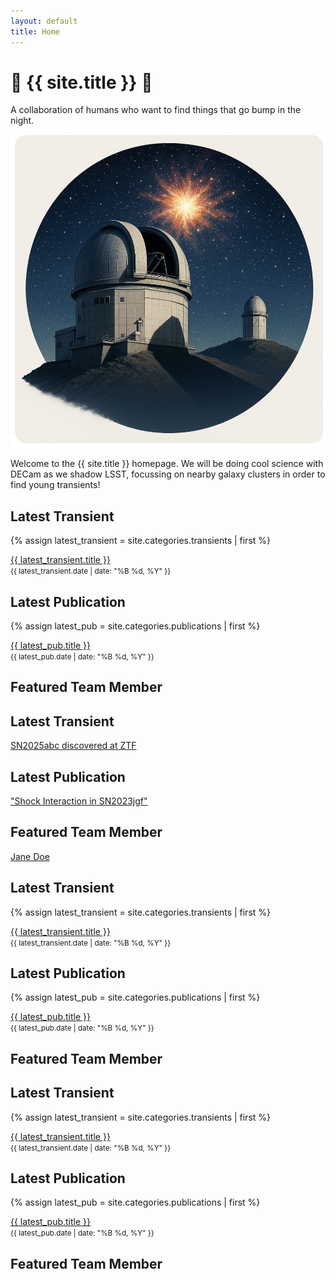 ```yaml
---
layout: default
title: Home
---
```


<div class="intro">
  
  <h1> <span class="emoji">👻</span> {{ site.title }} <span class = "emoji">🦈</span> </h1>
  <p class="tagline">A collaboration of humans who want to find things that go bump in the night.</p>
  <img src="image.jpeg" alt="Observing Program" class="intro-image">
</div>

<section class="about">
  <p>
    Welcome to the {{ site.title }} homepage. We will be doing cool science with DECam as we shadow LSST, focussing on nearby galaxy clusters in order to find young transients!
  </p>
</section>

<h2>Latest Transient</h2>
{% assign latest_transient = site.categories.transients | first %}
<p><a href="{{ latest_transient.url }}">{{ latest_transient.title }}</a> <br>
<small>{{ latest_transient.date | date: "%B %d, %Y" }}</small></p>

<h2>Latest Publication</h2>
{% assign latest_pub = site.categories.publications | first %}
<p><a href="{{ latest_pub.url }}">{{ latest_pub.title }}</a> <br>
<small>{{ latest_pub.date | date: "%B %d, %Y" }}</small></p>

<h2>Featured Team Member</h2>
<div id="featured-member"></div>

<script>
  const team = [
    { name: "Richard Gecko", role: "Overlord", photo: "richard.jpg" },
  ];

  // Pick based on day of the year so it changes daily
  const today = new Date();
  const index = today.getDate() % team.length; // or use getDay() for day-of-week
  const member = team[index];

  document.getElementById("featured-member").innerHTML = `
    <img src="${member.photo}" alt="${member.name}" style="width:150px;border-radius:50%;">
    <h3>${member.name}</h3>
    <p>${member.role}</p>
  `;
</script>


<section class="highlights">
  <div class="highlight-box">
    <h2>Latest Transient</h2>
    <p><a href="/transients/latest">SN2025abc discovered at ZTF</a></p>
  </div>

  <div class="highlight-box">
    <h2>Latest Publication</h2>
    <p><a href="/publications/latest">"Shock Interaction in SN2023jgf"</a></p>
  </div>

  <div class="highlight-box">
    <h2>Featured Team Member</h2>
    <p><a href="/team/jane-doe">Jane Doe</a></p>
  </div>
</section>

<section class="highlights">
  <div class="highlight-box">
    <h2>Latest Transient</h2>
    {% assign latest_transient = site.categories.transients | first %}
    <p><a href="{{ latest_transient.url }}">{{ latest_transient.title }}</a> <br>
    <small>{{ latest_transient.date | date: "%B %d, %Y" }}</small></p>
  </div>

  <div class="highlight-box">
    <h2>Latest Publication</h2>
    {% assign latest_pub = site.categories.publications | first %}
    <p><a href="{{ latest_pub.url }}">{{ latest_pub.title }}</a> <br>
    <small>{{ latest_pub.date | date: "%B %d, %Y" }}</small></p>
  </div>

  <div class="highlight-box">
    <h2>Featured Team Member</h2>
    <div id="featured-member"></div>
  </div>
</section>

<section class="highlights">
  <div class="highlight-box">
    <h2>Latest Transient</h2>
    {% assign latest_transient = site.categories.transients | first %}
    <p>
      <a href="{{ latest_transient.url }}">{{ latest_transient.title }}</a><br>
      <small>{{ latest_transient.date | date: "%B %d, %Y" }}</small>
    </p>
  </div>

  <div class="highlight-box">
    <h2>Latest Publication</h2>
    {% assign latest_pub = site.categories.publications | first %}
    <p>
      <a href="{{ latest_pub.url }}">{{ latest_pub.title }}</a><br>
      <small>{{ latest_pub.date | date: "%B %d, %Y" }}</small>
    </p>
  </div>

  <div class="highlight-box">
    <h2>Featured Team Member</h2>
    <div id="featured-member"></div>
  </div>
</section>

<script>
  const team = [
    { name: "Richard Gecko", role: "Overlord", photo: "richard.jpg" },
    { name: "Jane Doe", role: "Spectroscopy Expert", photo: "jane.jpg" },
    { name: "Max Stellar", role: "Data Wrangler", photo: "max.jpg" }
  ];

  // Rotate daily based on day of the year
  const today = new Date();
  const index = today.getDate() % team.length;
  const member = team[index];

  document.getElementById("featured-member").innerHTML = `
    <img src="${member.photo}" alt="${member.name}" style="width:100px;border-radius:50%;margin-bottom:10px;">
    <h3>${member.name}</h3>
    <p>${member.role}</p>
  `;
</script>

